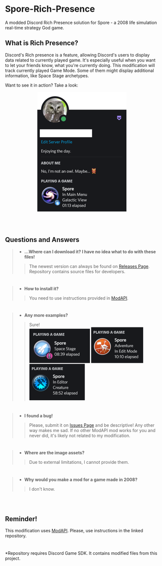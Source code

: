 # Spore-Rich-Presence
A modded Discord Rich Presence solution for Spore - a 2008 life simulation real-time strategy God game.

## What is Rich Presence?
Discord's Rich presence is a feature, allowing Discord's users to display data related to currently played game. 
It's especially useful when you want to let your friends know, what you're currently doing. 
This modification will track currently played Game Mode. Some of them might display additional information, like Space Stage archetypes.


Want to see it in action? Take a look:
<p align="center">
  <img src="/GitAssets/ExampleProfile.PNG?raw=true" />
</p>

<br><br>
## Questions and Answers
> * __...Where can I download it? I have no idea what to do with these files!__
>> The newest version can always be found on [Releases Page](/../../releases/latest). Repository contains source files for developers.
#
> * __How to install it?__
>> You need to use instructions provided in [ModAPI](https://github.com/emd4600/Spore-ModAPI).
#
> * __Any more examples?__
>> Sure!<br>
>> <img src="/GitAssets/StageExample.PNG?raw=true" /> <img src="/GitAssets/AdventureExample.PNG?raw=true" /> <img src="/GitAssets/EditorExample.PNG?raw=true" />
#
> * __I found a bug!__
>> Please, submit it on [Issues Page](/../../issues) and be descriptive! Any other way makes me sad.
>> If no other ModAPI mod works for you and never did, it's likely not related to my modification.
#
> * __Where are the image assets?__
>> Due to external limitations, I cannot provide them.
#
> * __Why would you make a mod for a game made in 2008?__
>> I don't know.

<br><br>
## Reminder!
This modification uses [ModAPI](https://github.com/emd4600/Spore-ModAPI). Please, use instructions in the linked repository.

#
*Repository requires Discord Game SDK. It contains modified files from this project.
